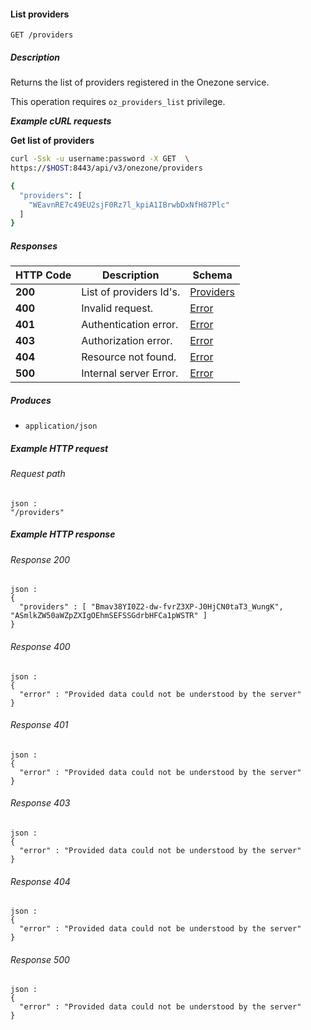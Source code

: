 
<a name="oz_providers_list"></a>
#### List providers
```
GET /providers
```


##### Description
Returns the list of providers registered in the Onezone service.

This operation requires `oz_providers_list` privilege.

***Example cURL requests***

**Get list of providers**
```bash
curl -Ssk -u username:password -X GET  \
https://$HOST:8443/api/v3/onezone/providers

{
  "providers": [
    "WEavnRE7c49EU2sjF0Rz7l_kpiA1IBrwbDxNfH87Plc"
  ]
}
```


##### Responses

|HTTP Code|Description|Schema|
|---|---|---|
|**200**|List of providers Id's.|[Providers](../definitions/Providers.md#providers)|
|**400**|Invalid request.|[Error](../definitions/Error.md#error)|
|**401**|Authentication error.|[Error](../definitions/Error.md#error)|
|**403**|Authorization error.|[Error](../definitions/Error.md#error)|
|**404**|Resource not found.|[Error](../definitions/Error.md#error)|
|**500**|Internal server Error.|[Error](../definitions/Error.md#error)|


##### Produces

* `application/json`


##### Example HTTP request

###### Request path
```
json :
"/providers"
```


##### Example HTTP response

###### Response 200
```
json :
{
  "providers" : [ "Bmav38YI0Z2-dw-fvrZ3XP-J0HjCN0taT3_WungK", "ASmlkZW50aWZpZXIgOEhmSEFSSGdrbHFCa1pWSTR" ]
}
```


###### Response 400
```
json :
{
  "error" : "Provided data could not be understood by the server"
}
```


###### Response 401
```
json :
{
  "error" : "Provided data could not be understood by the server"
}
```


###### Response 403
```
json :
{
  "error" : "Provided data could not be understood by the server"
}
```


###### Response 404
```
json :
{
  "error" : "Provided data could not be understood by the server"
}
```


###### Response 500
```
json :
{
  "error" : "Provided data could not be understood by the server"
}
```



